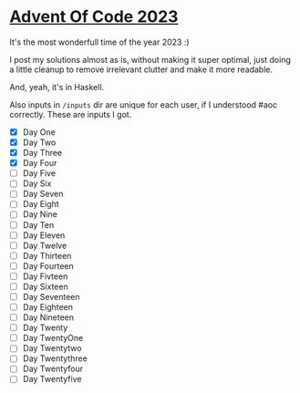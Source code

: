 # [Advent Of Code 2023](https://adventofcode.com/2023)
It's the most wonderfull time of the year 2023 :)

I post my solutions almost as is, without making it super optimal, just doing a
little cleanup to remove irrelevant clutter and make it more readable.

And, yeah, it's in Haskell.

Also inputs in `/inputs` dir are unique for each user, if I understood #aoc
correctly. These are inputs I got.

- [X] Day One
- [X] Day Two
- [X] Day Three
- [X] Day Four
- [ ] Day Five
- [ ] Day Six
- [ ] Day Seven
- [ ] Day Eight
- [ ] Day Nine
- [ ] Day Ten
- [ ] Day Eleven
- [ ] Day Twelve
- [ ] Day Thirteen
- [ ] Day Fourteen
- [ ] Day Fivteen
- [ ] Day Sixteen
- [ ] Day Seventeen
- [ ] Day Eighteen
- [ ] Day Nineteen
- [ ] Day Twenty
- [ ] Day TwentyOne
- [ ] Day Twentytwo
- [ ] Day Twentythree
- [ ] Day Twentyfour
- [ ] Day Twentyfive
